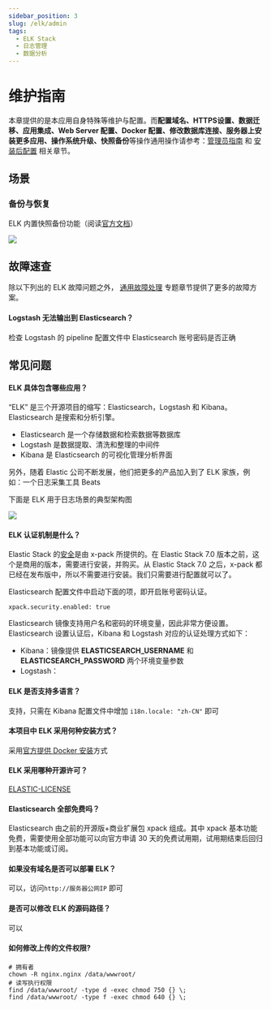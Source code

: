 ```yaml
---
sidebar_position: 3
slug: /elk/admin
tags:
  - ELK Stack
  - 日志管理
  - 数据分析
---
```


# 维护指南

本章提供的是本应用自身特殊等维护与配置。而**配置域名、HTTPS设置、数据迁移、应用集成、Web Server 配置、Docker 配置、修改数据库连接、服务器上安装更多应用、操作系统升级、快照备份**等操作通用操作请参考：[管理员指南](../administrator) 和 [安装后配置](../installation/setup/) 相关章节。

## 场景

### 备份与恢复

ELK 内置快照备份功能（阅读[官方文档](https://www.elastic.co/guide/en/elasticsearch/reference/7.13/snapshot-restore.html)）

![](https://libs.websoft9.com/Websoft9/DocsPicture/zh/elk/elk-backupsp-websoft9.png)

## 故障速查

除以下列出的 ELK 故障问题之外， [通用故障处理](../troubleshooting) 专题章节提供了更多的故障方案。

#### Logstash 无法输出到 Elasticsearch？

检查 Logstash 的 pipeline 配置文件中 Elasticsearch 账号密码是否正确

## 常见问题

#### ELK 具体包含哪些应用？

“ELK” 是三个开源项目的缩写：Elasticsearch，Logstash 和 Kibana。 Elasticsearch 是搜索和分析引擎。

- Elasticsearch 是一个存储数据和检索数据等数据库
- Logstash 是数据提取、清洗和整理的中间件
- Kibana 是 Elasticsearch 的可视化管理分析界面

另外，随着 Elastic 公司不断发展，他们把更多的产品加入到了 ELK 家族，例如：一个日志采集工具 Beats

下面是 ELK 用于日志场景的典型架构图

![](https://libs.websoft9.com/Websoft9/DocsPicture/zh/elk/elk-arch001-websoft9.png)

#### ELK 认证机制是什么？

Elastic Stack 的[安全](https://elasticstack.blog.csdn.net/article/details/100548174)是由 x-pack 所提供的。在 Elastic Stack 7.0 版本之前，这个是商用的版本，需要进行安装，并购买。从 Elastic Stack 7.0 之后，x-pack 都已经在发布版中，所以不需要进行安装。我们只需要进行配置就可以了。

Elasticsearch 配置文件中启动下面的项，即开启账号密码认证。

```
xpack.security.enabled: true
```

Elasticsearch 镜像支持用户名和密码的环境变量，因此非常方便设置。 Elasticsearch 设置认证后，Kibana 和 Logstash 对应的认证处理方式如下：

- Kibana：镜像提供 **ELASTICSEARCH_USERNAME** 和 **ELASTICSEARCH_PASSWORD** 两个环境变量参数
- Logstash：

#### ELK 是否支持多语言？

支持，只需在 Kibana 配置文件中增加 `i18n.locale: "zh-CN"` 即可

#### 本项目中 ELK 采用何种安装方式？

采用[官方提供 Docker 安装](https://github.com/elastic/dockerfiles)方式

#### ELK 采用哪种开源许可？

[ELASTIC-LICENSE](https://github.com/elastic/elasticsearch/blob/master/licenses/ELASTIC-LICENSE-2.0.txt)

#### Elasticsearch 全部免费吗？

Elasticsearch 由之前的开源版+商业扩展包 xpack 组成。其中 xpack 基本功能免费，需要使用全部功能可以向官方申请 30 天的免费试用期，试用期结束后回归到基本功能或订阅。

#### 如果没有域名是否可以部署 ELK？

可以，访问`http://服务器公网IP` 即可

#### 是否可以修改 ELK 的源码路径？

可以

#### 如何修改上传的文件权限?

```shell
# 拥有者
chown -R nginx.nginx /data/wwwroot/
# 读写执行权限
find /data/wwwroot/ -type d -exec chmod 750 {} \;
find /data/wwwroot/ -type f -exec chmod 640 {} \;
```
